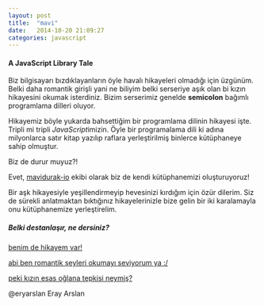 ```yaml
---
layout: post
title:  "mavi"
date:   2014-10-20 21:09:27
categories: javascript
---
```


#### A JavaScript Library Tale

Biz bilgisayarı bızdıklayanların öyle havalı hikayeleri olmadığı için üzgünüm. Belki daha romantik girişli yani ne biliyim belki serseriye aşık olan bi kızın hikayesini okumak isterdiniz. Bizim serserimiz genelde **semicolon** bağımlı programlama dilleri oluyor.

Hikayemiz böyle yukarda bahsettiğim bir programlama dilinin hikayesi işte. Tripli mi tripli *JavaScript*imizin. Öyle bir programalama dili ki adına milyonlarca satır kitap yazılıp raflara yerleştirilmiş binlerce kütüphaneye sahip olmuştur.

Biz de durur muyuz?!

Evet, [mavidurak-io](https://github.com/mavidurak) ekibi olarak biz de kendi kütüphanemizi oluşturuyoruz!

Bir aşk hikayesiyle yeşillendirmeyip hevesinizi kırdığım için özür dilerim. Siz de sürekli anlatmaktan bıktığınız hikayelerinizle bize gelin bir iki karalamayla onu kütüphanemize yerleştirelim.

##### Belki destanlaşır, ne dersiniz?

[benim de hikayem var!](https://github.com/mavidurak/mavi/pulls)

[abi ben romantik şeyleri okumayı seviyorum ya :/](https://github.com/mavidurak/mavi)

[peki kızın esas oğlana tepkisi neymiş?](https://github.com/mavidurak/mavi/blob/master/mavi.js)

@eryarslan Eray Arslan
